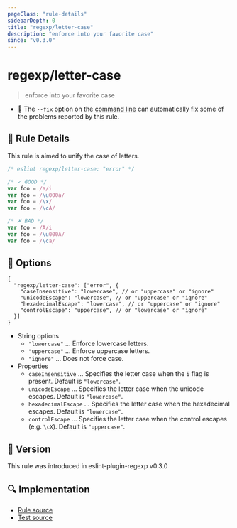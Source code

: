 ```yaml
---
pageClass: "rule-details"
sidebarDepth: 0
title: "regexp/letter-case"
description: "enforce into your favorite case"
since: "v0.3.0"
---
```

# regexp/letter-case

> enforce into your favorite case

- :wrench: The `--fix` option on the [command line](https://eslint.org/docs/user-guide/command-line-interface#fixing-problems) can automatically fix some of the problems reported by this rule.

## :book: Rule Details

This rule is aimed to unify the case of letters.

<eslint-code-block fix>

```js
/* eslint regexp/letter-case: "error" */

/* ✓ GOOD */
var foo = /a/i
var foo = /\u000a/
var foo = /\x/
var foo = /\cA/

/* ✗ BAD */
var foo = /A/i
var foo = /\u000A/
var foo = /\ca/
```

</eslint-code-block>

## :wrench: Options

```json5
{
  "regexp/letter-case": ["error", {
    "caseInsensitive": "lowercase", // or "uppercase" or "ignore"
    "unicodeEscape": "lowercase", // or "uppercase" or "ignore"
    "hexadecimalEscape": "lowercase", // or "uppercase" or "ignore"
    "controlEscape": "uppercase", // or "lowercase" or "ignore"
  }]
}
```

- String options
  - `"lowercase"` ... Enforce lowercase letters.
  - `"uppercase"` ... Enforce uppercase letters.
  - `"ignore"` ... Does not force case.
- Properties
  - `caseInsensitive` ... Specifies the letter case when the `i` flag is present. Default is `"lowercase"`.
  - `unicodeEscape` ... Specifies the letter case when the unicode escapes. Default is `"lowercase"`.
  - `hexadecimalEscape` ... Specifies the letter case when the hexadecimal escapes. Default is `"lowercase"`.
  - `controlEscape` ... Specifies the letter case when the control escapes (e.g. `\cX`). Default is `"uppercase"`.

## :rocket: Version

This rule was introduced in eslint-plugin-regexp v0.3.0

## :mag: Implementation

- [Rule source](https://github.com/ota-meshi/eslint-plugin-regexp/blob/master/lib/rules/letter-case.ts)
- [Test source](https://github.com/ota-meshi/eslint-plugin-regexp/blob/master/tests/lib/rules/letter-case.ts)

